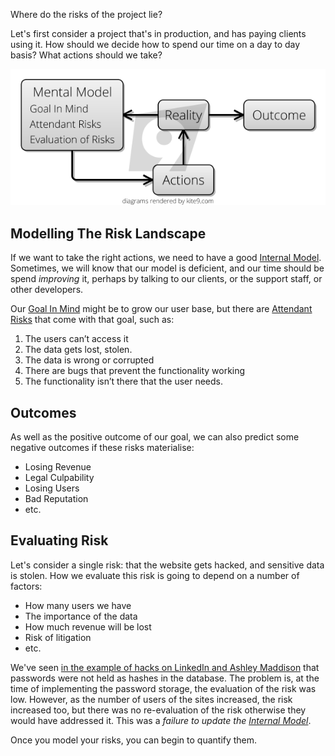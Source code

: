 Where do the risks of the project lie?  

Let's first consider a project that's in production, and has paying clients using it.  How should we decide how to spend our time on a day to day basis?  What actions should we take?

![Reality](images/reality.png)

##  Modelling The Risk Landscape

If we want to take the right actions, we need to have a good [Internal Model](internal_model.md).  Sometimes, we will know that our model is deficient, and our time should be spend _improving_ it, perhaps by talking to our clients, or the support staff, or other developers.

Our [Goal In Mind](goal_in_mind.md) might be to grow our user base, but there are [Attendant Risks](attendant_risk.md) that come with that goal, such as:

1. The users can’t access it
2. The data gets lost, stolen. 
3. The data is wrong or corrupted
4. There are bugs that prevent the functionality working
5. The functionality isn’t there that the user needs.

## Outcomes

As well as the positive outcome of our goal, we can also predict some negative outcomes if these risks materialise:

* Losing Revenue
* Legal Culpability
* Losing Users
* Bad Reputation
* etc.

## Evaluating Risk

Let's consider a single risk:  that the website gets hacked, and sensitive data is stolen.  How we evaluate this risk is going to depend on a number of factors:

* How many users we have
* The importance of the data
* How much revenue will be lost
* Risk of litigation
* etc.

We've seen [in the example of hacks on LinkedIn and Ashley Maddison](https://www.acunetix.com/blog/articles/password-hashing-and-the-ashley-madison-hack/) that passwords were not held as hashes in the database.  The problem is, at the time of implementing the password storage, the evaluation of the risk was low.  However, as the number of users of the sites increased, the risk increased too, but there was no re-evaluation of the risk otherwise they would have addressed it.  This was a _failure to update the [Internal Model](internal_model.md)_.

Once you model your risks, you can begin to quantify them.